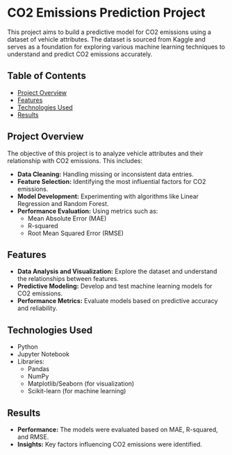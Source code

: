 # CO2 Emissions Prediction Project

This project aims to build a predictive model for CO2 emissions using a dataset of vehicle attributes. The dataset is sourced from Kaggle and serves as a foundation for exploring various machine learning techniques to understand and predict CO2 emissions accurately.

## Table of Contents

- [Project Overview](#project-overview)
- [Features](#features)
- [Technologies Used](#technologies-used)
- [Results](#results)

## Project Overview

The objective of this project is to analyze vehicle attributes and their relationship with CO2 emissions. This includes:

- **Data Cleaning:** Handling missing or inconsistent data entries.
- **Feature Selection:** Identifying the most influential factors for CO2 emissions.
- **Model Development:** Experimenting with algorithms like Linear Regression and Random Forest.
- **Performance Evaluation:** Using metrics such as:
  - Mean Absolute Error (MAE)
  - R-squared
  - Root Mean Squared Error (RMSE)

## Features

- **Data Analysis and Visualization:** Explore the dataset and understand the relationships between features.
- **Predictive Modeling:** Develop and test machine learning models for CO2 emissions.
- **Performance Metrics:** Evaluate models based on predictive accuracy and reliability.

## Technologies Used

- Python
- Jupyter Notebook
- Libraries:
  - Pandas
  - NumPy
  - Matplotlib/Seaborn (for visualization)
  - Scikit-learn (for machine learning)

## Results

- **Performance:** The models were evaluated based on MAE, R-squared, and RMSE.
- **Insights:** Key factors influencing CO2 emissions were identified.
